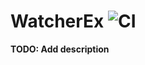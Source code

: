 # WatcherEx ![CI](https://github.com/lcpojr/watcher_ex/workflows/Continuous%20Integration/badge.svg)

**TODO: Add description**

